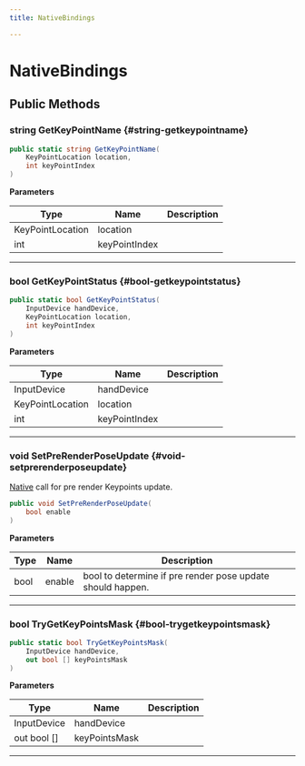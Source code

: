 ```yaml
---
title: NativeBindings

---
```


# NativeBindings










## Public Methods

### string GetKeyPointName {#string-getkeypointname}

```csharp
public static string GetKeyPointName(
    KeyPointLocation location,
    int keyPointIndex
)
```


**Parameters**

| Type | Name  | Description  | 
|--|--|--|
| KeyPointLocation |location||
| int |keyPointIndex||






-----------

### bool GetKeyPointStatus {#bool-getkeypointstatus}

```csharp
public static bool GetKeyPointStatus(
    InputDevice handDevice,
    KeyPointLocation location,
    int keyPointIndex
)
```


**Parameters**

| Type | Name  | Description  | 
|--|--|--|
| InputDevice |handDevice||
| KeyPointLocation |location||
| int |keyPointIndex||






-----------

### void SetPreRenderPoseUpdate {#void-setprerenderposeupdate}

[Native](/unity-api/api/UnityEngine.XR.MagicLeap.Native/UnityEngine.XR.MagicLeap.Native.md) call for pre render Keypoints update. 

```csharp
public void SetPreRenderPoseUpdate(
    bool enable
)
```


**Parameters**

| Type | Name  | Description  | 
|--|--|--|
| bool |enable|bool to determine if pre render pose update should happen.|






-----------

### bool TryGetKeyPointsMask {#bool-trygetkeypointsmask}

```csharp
public static bool TryGetKeyPointsMask(
    InputDevice handDevice,
    out bool [] keyPointsMask
)
```


**Parameters**

| Type | Name  | Description  | 
|--|--|--|
| InputDevice |handDevice||
| out bool [] |keyPointsMask||






-----------

